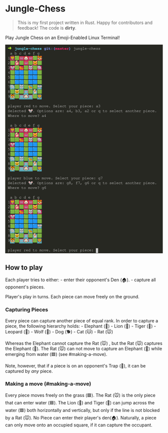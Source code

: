 # Jungle-Chess

> This is my first project written in Rust. Happy for contributors and feedback! The code is **dirty**.

Play Jungle Chess on an Emoji-Enabled Linux Terminal!

![terminal screenshot](screenshot.png)

## How to play

Each player tries to either: 
    - enter their opponent's Den (🏠). 
    - capture all opponent's pieces.

Player's play in turns. Each piece can move freely on the ground.

### Capturing Pieces

Every piece can capture another piece of equal rank.
In order to capture a piece, the following hierarchy holds:
    - Elephant (🐘)
    - Lion (🦁)
    - Tiger (🐯)
    - Leopard (🐆)
    - Wolf (🐺)
    - Dog (🐕)
    - Cat (🐱)
    - Rat (🐭)

Whereas the Elephant cannot capture the Rat (🐭) , but the Rat (🐭) captures the Elephant (🐘).
The Rat (🐭) can not move to capture an Elephant (🐘) while emerging from water (🟦) (see #making-a-move). 

Note, however, that if a piece is on an opponent's Trap (🥅), it can be captured by *any* piece.


### Making a move (#making-a-move)

Every piece moves freely on the grass (🟩).
The Rat (🐭) is the only piece that can enter water (🟦).
The Lion (🦁) and Tiger (🐯) can jump across the water (🟦) both horizontally and vertically, but only if the line is not blocked by a Rat (🐭).
No Piece can enter their player's den(🏠).
Naturally, a piece can only move onto an occupied square, if it can capture the occupant.
